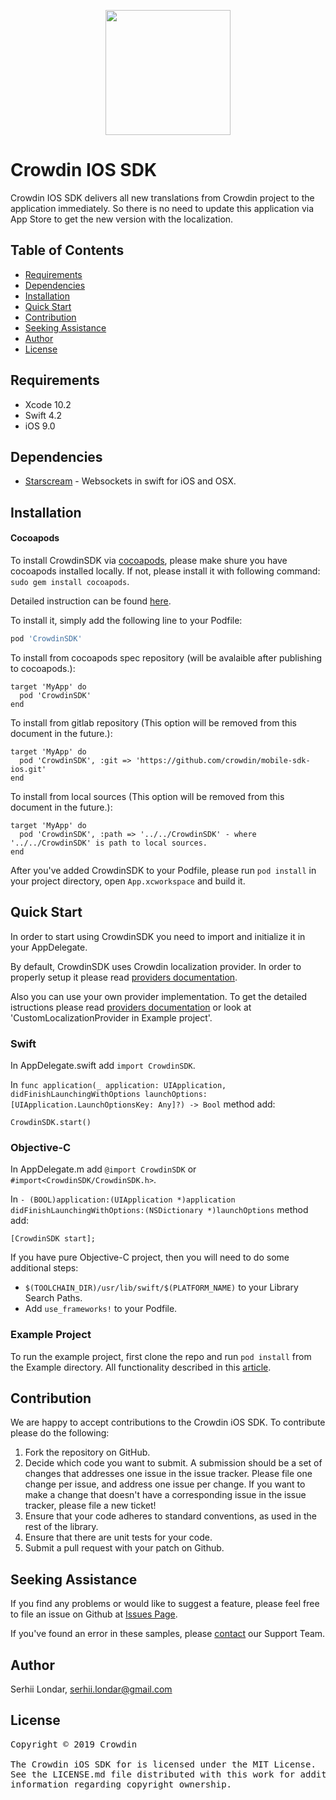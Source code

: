[<p align="center"><img src="https://support.crowdin.com/assets/logos/crowdin-dark-symbol.png" data-canonical-src="https://support.crowdin.com/assets/logos/crowdin-dark-symbol.png" width="200" height="200" align="center"/></p>](https://crowdin.com)

# Crowdin IOS SDK

Crowdin IOS SDK delivers all new translations from Crowdin project to the application immediately. So there is no need to update this application via App Store to get the new version with the localization.


## Table of Contents
* [Requirements](#requirements)
* [Dependencies](#dependencies)
* [Installation](#installation)
* [Quick Start](#quick-start)
* [Contribution](#contribution)
* [Seeking Assistance](#seeking-assistance)
* [Author](#author)
* [License](#license)

## Requirements

* Xcode 10.2 
* Swift 4.2 
* iOS 9.0

## Dependencies

* [Starscream](https://github.com/daltoniam/Starscream) - Websockets in swift for iOS and OSX.

## Installation

#### Cocoapods

To install CrowdinSDK via [cocoapods](https://cocoapods.org), please make shure you have cocoapods installed locally. If not, please install it with following command: ```sudo gem install cocoapods```. 

Detailed instruction can be found [here](https://guides.cocoapods.org/using/getting-started.html).

 To install it, simply add the following line to your Podfile:

```ruby
pod 'CrowdinSDK'
```

To install from cocoapods spec repository (will be avalaible after publishing to cocoapods.):

```
target 'MyApp' do
  pod 'CrowdinSDK'
end
```

To install from gitlab repository (This option will be removed from this document in the future.):

```
target 'MyApp' do
  pod 'CrowdinSDK', :git => 'https://github.com/crowdin/mobile-sdk-ios.git'
end
```


To install from local sources (This option will be removed from this document in the future.):

```
target 'MyApp' do
  pod 'CrowdinSDK', :path => '../../CrowdinSDK' - where '../../CrowdinSDK' is path to local sources.
end
```

After you've added CrowdinSDK to your Podfile, please run ```pod install``` in your project directory, open `App.xcworkspace` and build it. 

## Quick Start

In order to start using CrowdinSDK you need to import and initialize it in your AppDelegate. 

By default, CrowdinSDK uses Crowdin localization provider. In order to properly setup it please read [providers documentation](Documentation/Providers.md). 

Also you can use your own provider implementation. To get the detailed istructions please read [providers documentation](Documentation/Providers.md) or look at 'CustomLocalizationProvider in Example project'.

### Swift

In AppDelegate.swift add ```import CrowdinSDK```.

In ```func application(_ application: UIApplication, didFinishLaunchingWithOptions launchOptions: [UIApplication.LaunchOptionsKey: Any]?) -> Bool``` method add: 

```CrowdinSDK.start()```

### Objective-C

In AppDelegate.m add ```@import CrowdinSDK``` or ```#import<CrowdinSDK/CrowdinSDK.h>```.

In ```- (BOOL)application:(UIApplication *)application didFinishLaunchingWithOptions:(NSDictionary *)launchOptions``` method add: 

```[CrowdinSDK start];```

If you have pure Objective-C project, then you will need to do some additional steps:

- ```$(TOOLCHAIN_DIR)/usr/lib/swift/$(PLATFORM_NAME)``` to your Library Search Paths.
- Add ```use_frameworks!``` to your Podfile.

### Example Project

To run the example project, first clone the repo and run `pod install` from the Example directory. All functionality described in this [article](Documentation/TestApplication.md).

## Contribution
We are happy to accept contributions to the Crowdin iOS SDK. To contribute please do the following:
1. Fork the repository on GitHub.
2. Decide which code you want to submit. A submission should be a set of changes that addresses one issue in the issue tracker. Please file one change per issue, and address one issue per change. If you want to make a change that doesn't have a corresponding issue in the issue tracker, please file a new ticket!
3. Ensure that your code adheres to standard conventions, as used in the rest of the library.
4. Ensure that there are unit tests for your code.
5. Submit a pull request with your patch on Github.

## Seeking Assistance
If you find any problems or would like to suggest a feature, please feel free to file an issue on Github at [Issues Page](https://github.com/crowdin/mobile-sdk-ios/issues).

If you've found an error in these samples, please [contact](https://crowdin.com/contacts) our Support Team.

## Author

Serhii Londar, serhii.londar@gmail.com

## License
<pre>
Copyright © 2019 Crowdin

The Crowdin iOS SDK for is licensed under the MIT License. 
See the LICENSE.md file distributed with this work for additional 
information regarding copyright ownership.
</pre>
